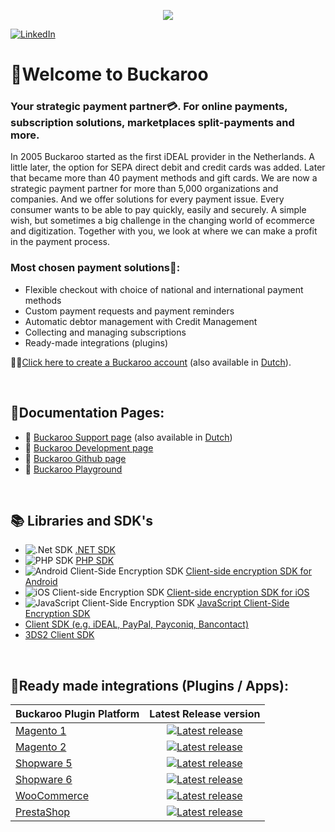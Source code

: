 <p align="center">
  <img src="https://user-images.githubusercontent.com/105488705/201640019-d0e4ac26-ced3-47ea-8cc0-8d035f94119e.jpg" position="center">
</p>

[![LinkedIn](https://img.shields.io/badge/linkedin-%230077B5.svg?style=flat&logo=linkedin&logoColor=white)](https://www.linkedin.com/company/buckaroo-online-payment-services/mycompany)

# 🎉Welcome to Buckaroo
### Your strategic payment partner💳. For online payments, subscription solutions, marketplaces split-payments and more.

In 2005 Buckaroo started as the first iDEAL provider in the Netherlands. A little later, the option for SEPA direct debit and credit cards was added. Later that became more than 40 payment methods and gift cards. We are now a strategic payment partner for more than 5,000 organizations and companies. And we offer solutions for every payment issue. Every consumer wants to be able to pay quickly, easily and securely. A simple wish, but sometimes a big challenge in the changing world of ecommerce and digitization. Together with you, we look at where we can make a profit in the payment process.

### Most chosen payment solutions💸:
- Flexible checkout with choice of national and international payment methods
- Custom payment requests and payment reminders
- Automatic debtor management with Credit Management
- Collecting and managing subscriptions
- Ready-made integrations (plugins)

👩‍💻[Click here to create a Buckaroo account](https://www.buckaroo.eu/start) (also available in [Dutch](https://buckaroo.nl/start)).

<br>  

## 📃Documentation Pages:
- 💬 [Buckaroo Support page](https://support.buckaroo.eu)  (also available in [Dutch](https://support.buckaroo.nl))
- 👷 [Buckaroo Development page](https://dev.buckaroo.nl)
- 🧪 [Buckaroo Github page](https://github.com/buckaroo-it)
- 🎲 [Buckaroo Playground](https://dev.buckaroo.nl/Playground)

<br>

## 📚 Libraries and SDK's
- ![.Net SDK](https://img.shields.io/badge/.NET-5C2D91?style=for-the-badge&logo=.net&logoColor=white) [.NET SDK](https://dev.buckaroo.nl/Sdks/netsdk)
- ![PHP SDK](https://img.shields.io/badge/php-%23777BB4.svg?style=for-the-badge&logo=php&logoColor=white) [PHP SDK](https://github.com/buckaroo-it/BuckarooSDK_PHP)
- ![Android Client-Side Encryption SDK](https://img.shields.io/badge/Android-3DDC84?style=for-the-badge&logo=android&logoColor=white) [Client-side encryption SDK for Android](https://dev.buckaroo.nl/Sdks/androidclientsideencryptionsdk)
- ![iOS Client-side Encryption SDK](https://img.shields.io/badge/iOS-000000?style=for-the-badge&logo=ios&logoColor=white) [Client-side encryption SDK for iOS](https://dev.buckaroo.nl/Sdks/iosclientsideencryptionsdk)
- ![JavaScript Client-Side Encryption SDK](https://img.shields.io/badge/javascript-%23323330.svg?style=for-the-badge&logo=javascript&logoColor=%23F7DF1E) [JavaScript Client-Side Encryption SDK](https://dev.buckaroo.nl/Sdks/jsclientsideencryptionsdk)
- [Client SDK (e.g. iDEAL, PayPal, Payconiq, Bancontact)](https://dev.buckaroo.nl/Sdks/3ds2clientsdk)
- [3DS2 Client SDK](https://dev.buckaroo.nl/Sdks/3ds2clientsdk)

<br>

## 🚀Ready made integrations (Plugins / Apps):
| Buckaroo Plugin Platform | Latest Release version |
|----------|:-------------:|
| [Magento 1](https://badgen.net/github/release/buckaroo-it/Magento)   |[![Latest release](https://badgen.net/github/release/buckaroo-it/Magento)](https://github.com/buckaroo-it/Magento/releases)|
| [Magento 2](https://badgen.net/github/release/buckaroo-it/Magento2)   |[![Latest release](https://badgen.net/github/release/buckaroo-it/Magento2)](https://github.com/buckaroo-it/Magento2/releases)|
| [Shopware 5](https://badgen.net/github/release/buckaroo-it/Shopware_5)  |[![Latest release](https://badgen.net/github/release/buckaroo-it/Shopware_5)](https://github.com/buckaroo-it/Shopware_5/releases)|
| [Shopware 6](https://badgen.net/github/release/buckaroo-it/Shopware_6)  |[![Latest release](https://badgen.net/github/release/buckaroo-it/Shopware_6)](https://github.com/buckaroo-it/Shopware_6/releases)|
| [WooCommerce](https://badgen.net/github/release/buckaroo-it/WooCommerce) |[![Latest release](https://badgen.net/github/release/buckaroo-it/WooCommerce)](https://github.com/buckaroo-it/WooCommerce/releases)|
| [PrestaShop](https://badgen.net/github/release/buckaroo-it/PrestaShop)  |[![Latest release](https://badgen.net/github/release/buckaroo-it/PrestaShop)](https://github.com/buckaroo-it/PrestaShop/releases)|  
